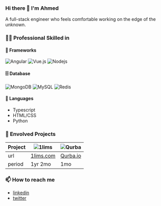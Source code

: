 ### Hi there 👋 I'm Ahmed

A full-stack engineer who feels comfortable working on the edge of the unknown.

### 🤹🏻 Professional Skilled in
#### 🧰 Frameworks
![Angular](https://img.shields.io/badge/-Angular-DD0031?style=flat-square&logo=angular)
![Vue.js](https://img.shields.io/badge/-Vuejs-black?style=flat-square&logo=vue.js)
![Nodejs](https://img.shields.io/badge/-Nodejs-black?style=flat-square&logo=Node.js)

#### 🗄️ Database
![MongoDB](https://img.shields.io/badge/-MongoDB-black?style=flat-square&logo=mongodb)
![MySQL](https://img.shields.io/badge/-MySQL-black?style=flat-square&logo=mysql)
![Redis](https://img.shields.io/badge/-Redis-black?style=flat-square&logo=Redis)

#### 📙 Languages
- Typescript
- HTML/CSS
- Python


### 🏁 Envolved Projects
| Project | ![1lims](https://www.1lims.com/wp-content/uploads/2018/05/Logo-black-1.png) | ![Qurba](https://media-exp1.licdn.com/dms/image/C4D0BAQEDEFoYM8t1vA/company-logo_100_100/0?e=1602720000&v=beta&t=YPved9z4bIHsBdLlX5FtDoj9LKMqmzp5fgkY-J-feog) |
| ------------- | ------------- | ------------- |
| url | [1lims.com](https://www.1lims.com) | [Qurba.io](https://Qurba.io) |
| period | 1yr 2mo | 1mo |

### 📫 How to reach me
- [linkedin](https://www.linkedin.com/in/weezyjr/)
- [twitter](https://twitter.com/ahmed_niggz)


<!--
**weezyjr/weezyjr** is a ✨ _special_ ✨ repository because its `README.md` (this file) appears on your GitHub profile.

Here are some ideas to get you started:

- 🔭 I’m currently working on ...
- 🌱 I’m currently learning ...
- 👯 I’m looking to collaborate on ...
- 🤔 I’m looking for help with ...
- 💬 Ask me about ...
- 📫 How to reach me: ...
- 😄 Pronouns: ...
- ⚡ Fun fact: ...
-->
